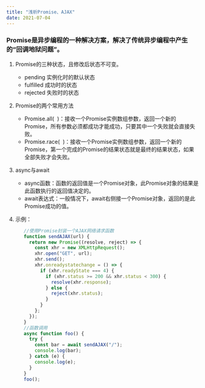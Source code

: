 ```yaml
---
title: "浅析Promise、AJAX"
date: 2021-07-04
---
```

### Promise是异步编程的一种解决方案，解决了传统异步编程中产生的“回调地狱问题”。

1. Promise的三种状态，且修改后状态不可变。
   - pending 实例化时的默认状态
   - fulfilled 成功时的状态
   - rejected 失败时的状态

1. Promise的两个常用方法
   - Promise.all(&nbsp;&nbsp;)：接收一个Promise实例数组参数，返回一个新的Promise，所有参数必须都成功才能成功，只要其中一个失败就会直接失败。
   - Promise.race(&nbsp;&nbsp;)：接收一个Promise实例数组参数，返回一个新的Promise，第一个完成的Promise的结果状态就是最终的结果状态，如果全部失败才会失败。

2. async与await
   - async函数：函数的返回值是一个Promise对象，此Promise对象的结果是此函数执行的返回值决定的。
   - await表达式：一般情况下，await右侧接一个Promise对象，返回的是此Promise成功的值。

3. 示例：
   ```JavaScript
      //使用Promise封装一个AJAX网络请求函数
      function sendAJAX(url) {
        return new Promise((resolve, reject) => {
          const xhr = new XMLHttpRequest();
          xhr.open("GET", url);
          xhr.send();
          xhr.onreadystatechange = () => {
            if (xhr.readyState === 4) {
              if (xhr.status >= 200 && xhr.status < 300) {
                resolve(xhr.response);
              } else {
                reject(xhr.status);
              }
            }
          };
        });
      }
      //函数调用
      async function foo() {
        try {
          const bar = await sendAJAX("/");
          console.log(bar);
        } catch (e) {
          console.log(e);
        }
      }
      foo();
   ```